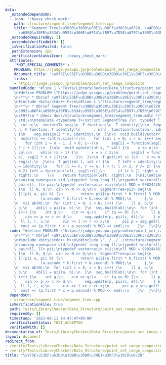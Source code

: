 ```yaml
---
data:
  _extendedDependsOn:
  - icon: ':heavy_check_mark:'
    path: structure/segment_tree/segment_tree.cpp
    title: "Segment Tree(\u30BB\u30B0\u30E1\u30F3\u30C8\u6728, \u4E00\u70B9\u3092\u66F4\
      \u65B0\u30FB\u533A\u9593\u306E\u6F14\u7B97\u7D50\u679C\u3092\u53D6\u5F97)"
  _extendedRequiredBy: []
  _extendedVerifiedWith: []
  _isVerificationFailed: false
  _pathExtension: cpp
  _verificationStatusIcon: ':heavy_check_mark:'
  attributes:
    '*NOT_SPECIAL_COMMENTS*': ''
    PROBLEM: https://judge.yosupo.jp/problem/point_set_range_composite
    document_title: "\u975E\u53EF\u63DB\u30BB\u30B0\u30E1\u30F3\u30C8\u6728"
    links:
    - https://judge.yosupo.jp/problem/point_set_range_composite
  bundledCode: "#line 1 \"Tests/LibraryChecker/Data_Structure/point_set_range_composite.test.cpp\"\
    \n#define PROBLEM \"https://judge.yosupo.jp/problem/point_set_range_composite\"\
    \n/**\n * @brief \u975E\u53EF\u63DB\u30BB\u30B0\u30E1\u30F3\u30C8\u6728\n */\n\
    \n#include <bits/stdc++.h>\n\n#line 1 \"structure/segment_tree/segment_tree.cpp\"\
    \n/**\n * @brief Segment Tree(\u30BB\u30B0\u30E1\u30F3\u30C8\u6728, \u4E00\u70B9\
    \u3092\u66F4\u65B0\u30FB\u533A\u9593\u306E\u6F14\u7B97\u7D50\u679C\u3092\u53D6\
    \u5F97)\n * @docs docs/structure/segment_tree/segment_tree.md\n */\n\nusing namespace\
    \ std;\n\ntemplate <typename T>\nstruct SegmentTree {\n  typedef T (*F)(T, T);\n\
    \  int n;\n  vector<T> seg;\n  F function;\n  T identity;\n\n  SegmentTree(int\
    \ n, F function, T identity)\n      : n(n), function(function), identity(identity)\
    \ {\n    seg.assign(2 * n, identity);\n  }\n\n  void build(vector<T> v) {\n  \
    \  assert(n == (int)v.size());\n    for (int i = 0; i < n; i++) seg[n + i] = v[i];\n\
    \    for (int i = n - 1; i > 0; i--)\n      seg[i] = function(seg[2 * i], seg[2\
    \ * i + 1]);\n  }\n\n  void update(int x, T val) {\n    x += n;\n    seg[x] =\
    \ val;\n    while (x > 1) {\n      x = x / 2;\n      seg[x] = function(seg[2 *\
    \ x], seg[2 * x + 1]);\n    }\n  }\n\n  T get(int x) {\n    x += n;\n    return\
    \ seg[x];\n  }\n\n  T get(int l, int r) {\n    T left = identity;\n    T right\
    \ = identity;\n    for (l += n, r += n; l < r; l /= 2, r /= 2) {\n      if (l\
    \ % 2) left = function(left, seg[l++]);\n      if (r % 2) right = function(seg[--r],\
    \ right);\n    }\n    return function(left, right);\n  }\n};\n#line 9 \"Tests/LibraryChecker/Data_Structure/point_set_range_composite.test.cpp\"\
    \n\nusing namespace std;\ntypedef long long ll;\ntypedef vector<ll> vi;\ntypedef\
    \ pair<ll, ll> pii;\ntypedef vector<pii> vii;\n\nll MOD = 998244353;\n\nint main()\
    \ {\n  ll N, Q;\n  cin >> N >> Q;\n\n  SegmentTree<pii> seg(\n      N,\n     \
    \ [](pii a, pii b) {\n        return pii{(a.first * b.first) % MOD,\n        \
    \           (a.second * b.first + b.second) % MOD};\n      },\n      pii(1, 0));\n\
    \n  vii ab(N);\n  for (int i = 0; i < N; i++) {\n    ll a, b;\n    cin >> a >>\
    \ b;\n    ab[i] = pii(a, b);\n  }\n  seg.build(ab);\n\n  for (int i = 0; i < Q;\
    \ i++) {\n    int q;\n    cin >> q;\n    if (q == 0) {\n      ll p, c, d;\n  \
    \    cin >> p >> c >> d;\n      seg.update(p, pii(c, d));\n    } else {\n    \
    \  ll l, r, x;\n      cin >> l >> r >> x;\n      pii p = seg.get(l, r);\n    \
    \  cout << (p.first * x + p.second) % MOD << endl;\n    }\n  }\n}\n"
  code: "#define PROBLEM \"https://judge.yosupo.jp/problem/point_set_range_composite\"\
    \n/**\n * @brief \u975E\u53EF\u63DB\u30BB\u30B0\u30E1\u30F3\u30C8\u6728\n */\n\
    \n#include <bits/stdc++.h>\n\n#include \"../../../structure/segment_tree/segment_tree.cpp\"\
    \n\nusing namespace std;\ntypedef long long ll;\ntypedef vector<ll> vi;\ntypedef\
    \ pair<ll, ll> pii;\ntypedef vector<pii> vii;\n\nll MOD = 998244353;\n\nint main()\
    \ {\n  ll N, Q;\n  cin >> N >> Q;\n\n  SegmentTree<pii> seg(\n      N,\n     \
    \ [](pii a, pii b) {\n        return pii{(a.first * b.first) % MOD,\n        \
    \           (a.second * b.first + b.second) % MOD};\n      },\n      pii(1, 0));\n\
    \n  vii ab(N);\n  for (int i = 0; i < N; i++) {\n    ll a, b;\n    cin >> a >>\
    \ b;\n    ab[i] = pii(a, b);\n  }\n  seg.build(ab);\n\n  for (int i = 0; i < Q;\
    \ i++) {\n    int q;\n    cin >> q;\n    if (q == 0) {\n      ll p, c, d;\n  \
    \    cin >> p >> c >> d;\n      seg.update(p, pii(c, d));\n    } else {\n    \
    \  ll l, r, x;\n      cin >> l >> r >> x;\n      pii p = seg.get(l, r);\n    \
    \  cout << (p.first * x + p.second) % MOD << endl;\n    }\n  }\n}\n"
  dependsOn:
  - structure/segment_tree/segment_tree.cpp
  isVerificationFile: true
  path: Tests/LibraryChecker/Data_Structure/point_set_range_composite.test.cpp
  requiredBy: []
  timestamp: '2023-06-11 14:47:47+09:00'
  verificationStatus: TEST_ACCEPTED
  verifiedWith: []
documentation_of: Tests/LibraryChecker/Data_Structure/point_set_range_composite.test.cpp
layout: document
redirect_from:
- /verify/Tests/LibraryChecker/Data_Structure/point_set_range_composite.test.cpp
- /verify/Tests/LibraryChecker/Data_Structure/point_set_range_composite.test.cpp.html
title: "\u975E\u53EF\u63DB\u30BB\u30B0\u30E1\u30F3\u30C8\u6728"
---
```

